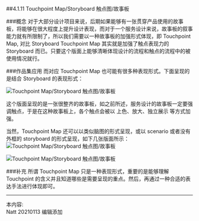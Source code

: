 ##4.1.11 Touchpoint Map/Storyboard 触点图/故事板

###概念
对于大部分设计项目来说，后期如果能够有一张贯穿产品使用的故事板，将能够在很大程度上提升设计表现，而对于一个服务设计来说，故事板的叙事能力就有所限制了，所以我们需要以一种故事板的加强形式体现，即 Touchpoint Map, 对比 Storyboard Touchpoint Map 其实就是加强了触点表现力的 Storyboard 而已。只要这个版面上能够清晰体现设计的流程和触点的流程中的被使用情况就行。




###作品集应用
而对应 Touchpoint Map 也可能有很多种表现形式。下面呈现的是结合 Storyboard 的表现形式：


![Touchpoint Map/Storyboard 触点图/故事板](http://kitpic.makebi.net/2021/uedsd_21.jpg)

这个版面呈现的是一张很整齐的故事板，如之前所述，服务设计的故事板一定要强调触点，于是在这种故事板上，各个触点会被以 上色、放大、独立展示 等方式加强。

当然，Touchpoint Map 还可以以类似脑图的形式呈现，或以 scenario 或者没有外框的 storyboard 的形式呈现，如下几张版面所示：
![Touchpoint Map/Storyboard 触点图/故事板](http://kitpic.makebi.net/2021/uedsd_22.jpg)

![Touchpoint Map/Storyboard 触点图/故事板](http://kitpic.makebi.net/2021/uedsd_23.jpg)


###补充
所谓 Touchpoint Map 只是一种表现形式，重要的是能够理解 Touchpoint 的含义并且知道哪些是需要呈现的重点。然后，再通过一种合适的表达手法进行体现即可。


---
本内容:  
Natt 20210113 编辑添加



